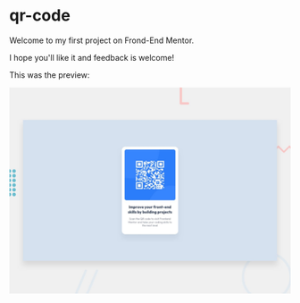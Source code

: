 # qr-code

Welcome to my first project on Frond-End Mentor.

I hope you'll like it and feedback is welcome!


This was the preview:

![QR-code](images/preview.jpg)
